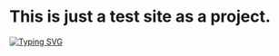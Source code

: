 # This is just a test site as a project.

[![Typing SVG](https://readme-typing-svg.demolab.com?font=Roboto&weight=600&size=30&pause=1000&color=B8F70F&random=false&width=435&lines=Welcome+to+Playground;This+is+a+test+site)](https://git.io/typing-svg)